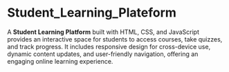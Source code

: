 # Student_Learning_Plateform
A **Student Learning Platform** built with HTML, CSS, and JavaScript provides an interactive space for students to access courses, take quizzes, and track progress. It includes responsive design for cross-device use, dynamic content updates, and user-friendly navigation, offering an engaging online learning experience.
